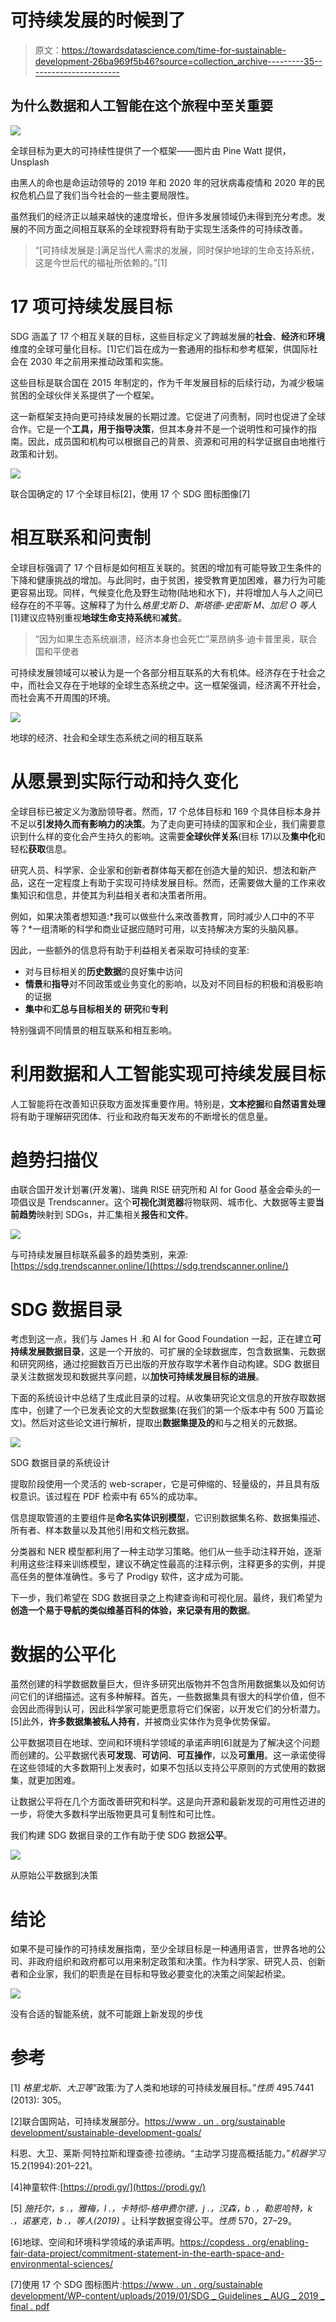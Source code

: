 # 可持续发展的时候到了

> 原文：<https://towardsdatascience.com/time-for-sustainable-development-26ba969f5b46?source=collection_archive---------35----------------------->

## 为什么数据和人工智能在这个旅程中至关重要

![](img/7c931e8ee2754ba8fab5103f7568acd7.png)

全球目标为更大的可持续性提供了一个框架——图片由 Pine Watt 提供，Unsplash

由黑人的命也是命运动领导的 2019 年和 2020 年的冠状病毒疫情和 2020 年的民权危机凸显了我们当今社会的一些主要局限性。

虽然我们的经济正以越来越快的速度增长，但许多发展领域仍未得到充分考虑。发展的不同方面之间相互联系的全球视野将有助于实现生活条件的可持续改善。

> “[可持续发展是:]满足当代人需求的发展，同时保护地球的生命支持系统，这是今世后代的福祉所依赖的。”[1]

# 17 项可持续发展目标

SDG 涵盖了 17 个相互关联的目标，这些目标定义了跨越发展的**社会**、**经济**和**环境**维度的全球可量化目标。[1]它们旨在成为一套通用的指标和参考框架，供国际社会在 2030 年之前用来推动政策和实施。

这些目标是联合国在 2015 年制定的，作为千年发展目标的后续行动，为减少极端贫困的全球伙伴关系提供了一个框架。

这一新框架支持向更可持续发展的长期过渡。它促进了问责制，同时也促进了全球合作。它是一个**工具，用于指导决策**，但其本身并不是一个说明性和可操作的指南。因此，成员国和机构可以根据自己的背景、资源和可用的科学证据自由地推行政策和计划。

![](img/9039be2b0dff1e468f7167e77c5e0891.png)

联合国确定的 17 个全球目标[2]，使用 17 个 SDG 图标图像[7]

# 相互联系和问责制

全球目标强调了 17 个目标是如何相互关联的。贫困的增加有可能导致卫生条件的下降和健康挑战的增加。与此同时，由于贫困，接受教育更加困难，暴力行为可能更容易出现。同样，气候变化危及野生动物(陆地和水下)，并将增加人与人之间已经存在的不平等。这解释了为什么*格里戈斯 D、斯塔德-史密斯 M、加尼 O 等人* [1]建议应特别重视**地球生命支持系统**和**减贫**。

> “因为如果生态系统崩溃，经济本身也会死亡”莱昂纳多·迪卡普里奥，联合国和平使者

可持续发展领域可以被认为是一个各部分相互联系的大有机体。经济存在于社会之中，而社会又存在于地球的全球生态系统之中。这一框架强调，经济离不开社会，而社会离不开周围的环境。

![](img/e335a4269889d98dd4ee0302d6d49808.png)

地球的经济、社会和全球生态系统之间的相互联系

# 从愿景到实际行动和持久变化

全球目标已被定义为激励领导者。然而，17 个总体目标和 169 个具体目标本身并不足以**引发持久而有影响力的决策**。为了走向更可持续的国家和企业，我们需要意识到什么样的变化会产生持久的影响。这需要**全球伙伴关系**(目标 17)以及**集中化**和轻松**获取**信息。

研究人员、科学家、企业家和创新者群体每天都在创造大量的知识、想法和新产品，这在一定程度上有助于实现可持续发展目标。然而，还需要做大量的工作来收集知识和信息，并使其为利益相关者和决策者所用。

例如，如果决策者想知道:*我可以做些什么来改善教育，同时减少人口中的不平等？*一组清晰的科学和商业证据应随时可用，以支持解决方案的头脑风暴。

因此，一些额外的信息将有助于利益相关者采取可持续的变革:

*   对与目标相关的**历史数据**的良好集中访问
*   **情景**和**指导**对不同政策或业务变化的影响，以及对不同目标的积极和消极影响的证据
*   **集中**和**汇总与目标相关的** **研究**和**专利**

特别强调不同情景的相互联系和相互影响。

# 利用数据和人工智能实现可持续发展目标

人工智能将在改善知识获取方面发挥重要作用。特别是，**文本挖掘**和**自然语言处理**将有助于理解研究团体、行业和政府每天发布的不断增长的信息量。

# 趋势扫描仪

由联合国开发计划署(开发署)、瑞典 RISE 研究所和 AI for Good 基金会牵头的一项倡议是 Trendscanner。这个**可视化浏览器**将物联网、城市化、大数据等主要**当前趋势**映射到 SDGs，并汇集相关**报告**和**文件**。

![](img/049af6afa979e35d62467e71bd2b27a8.png)

与可持续发展目标联系最多的趋势类别，来源:[https://sdg.trendscanner.online/](https://sdg.trendscanner.online/)

# SDG 数据目录

考虑到这一点，我们与 James H .和 AI for Good Foundation 一起，正在建立**可持续发展数据目录**，这是一个开放的、可扩展的全球数据库，包含数据集、元数据和研究网络，通过挖掘数百万已出版的开放存取学术著作自动构建。SDG 数据目录关注数据发现和数据共享问题，以**加快可持续发展目标的进展**。

下面的系统设计中总结了生成此目录的过程。从收集研究论文信息的开放存取数据库中，创建了一个已发表论文的大型数据集(在我们的第一个版本中有 500 万篇论文)。然后对这些论文进行解析，提取出**数据集提及的**和与之相关的元数据。

![](img/879485da0d0cabc168b1ee6a52142ef8.png)

SDG 数据目录的系统设计

提取阶段使用一个灵活的 web-scraper，它是可伸缩的、轻量级的，并且具有版权意识。该过程在 PDF 检索中有 65%的成功率。

信息提取管道的主要组件是**命名实体识别模型**，它识别数据集名称、数据集描述、所有者、样本数量以及其他引用和文档元数据。

分类器和 NER 模型都利用了一种主动学习策略。他们从一些手动注释开始，逐渐利用这些注释来训练模型，建议不确定性最高的注释示例，注释更多的实例，并提高任务的整体准确性。多亏了 Prodigy 软件，这才成为可能。

下一步，我们希望在 SDG 数据目录之上构建查询和可视化层。最终，我们希望为**创造一个易于导航的类似维基百科的体验，来记录有用的数据**。

# 数据的公平化

虽然创建的科学数据数量巨大，但许多研究出版物并不包含所用数据集以及如何访问它们的详细描述。这有多种解释。首先，一些数据集具有很大的科学价值，但不会因此而得到认可，因此科学家可能更愿意将它们保密，以开发它们的分析潜力。[5]此外，**许多数据集被私人持有**，并被商业实体作为竞争优势保留。

公平数据项目在地球、空间和环境科学领域的承诺声明[6]就是为了解决这个问题而创建的。公平数据代表**可发现**、**可访问**、**可互操作**，以及**可重用**。这一承诺使得在这些领域的大多数期刊上发表时，如果不包括以支持公平原则的方式使用的数据集，就更加困难。

让数据公平将在几个方面改善研究和科学。这是向开源和最新发现的可用性迈进的一步，将使大多数科学出版物更具可复制性和可比性。

我们构建 SDG 数据目录的工作有助于使 SDG 数据**公平**。

![](img/2867e46d197ffd4df3efd6e58d44072c.png)

从原始公平数据到决策

# 结论

如果不是可操作的可持续发展指南，至少全球目标是一种通用语言，世界各地的公司、非政府组织和政府都可以用来制定政策和决策。作为科学家、研究人员、创新者和企业家，我们的职责是在目标和导致必要变化的决策之间架起桥梁。

![](img/8d69b75d0b4a4bbf13599d23416e43a1.png)

没有合适的智能系统，就不可能跟上新发现的步伐

# 参考

[1] *格里戈斯、大卫等*“政策:为了人类和地球的可持续发展目标。”*性质* 495.7441 (2013): 305。

[2]联合国网站，可持续发展部分。[https://www . un . org/sustainable development/sustainable-development-goals/](https://www.un.org/sustainabledevelopment/sustainable-development-goals/)

科恩、大卫、莱斯·阿特拉斯和理查德·拉德纳。“主动学习提高概括能力。”*机器学习*15.2(1994):201–221。

[4]神童软件:[https://prodi.gy/](https://prodi.gy/)

[5] *施托尔，s .，雅梅，l .，卡特彻-格申费尔德，j .，汉森，b .，勒恩哈特，k .，诺塞克，b .，等人(2019)* 。让科学数据变得公平。*性质* 570，27–29。

[6]地球、空间和环境科学领域的承诺声明。[https://copdess . org/enabling-fair-data-project/commitment-statement-in-the-earth-space-and-environmental-sciences/](https://copdess.org/enabling-fair-data-project/commitment-statement-in-the-earth-space-and-environmental-sciences/)

[7]使用 17 个 SDG 图标图片:[https://www . un . org/sustainable development/WP-content/uploads/2019/01/SDG _ Guidelines _ AUG _ 2019 _ final . pdf](https://www.un.org/sustainabledevelopment/wp-content/uploads/2019/01/SDG_Guidelines_AUG_2019_Final.pdf)